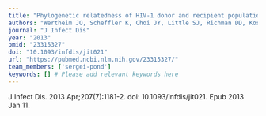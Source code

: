 ```yaml
---
title: "Phylogenetic relatedness of HIV-1 donor and recipient populations"
authors: "Wertheim JO, Scheffler K, Choi JY, Little SJ, Richman DD, Kosakovsky Pond SL, Smith DM."
journal: "J Infect Dis"
year: "2013"
pmid: "23315327"
doi: "10.1093/infdis/jit021"
url: "https://pubmed.ncbi.nlm.nih.gov/23315327/"
team_members: ['sergei-pond']
keywords: [] # Please add relevant keywords here
---
```

J Infect Dis. 2013 Apr;207(7):1181-2. doi: 10.1093/infdis/jit021. Epub 2013 Jan 11.